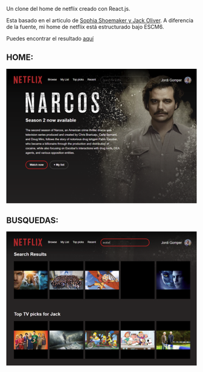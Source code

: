 Un clone del home de netflix creado con React.js.  

Esta basado en el articulo de [Sophia Shoemaker y Jack Oliver](https://www.fullstackreact.com/react-daily-ui/003-landing-page/). A diferencia de la fuente, mi home de netflix está estructurado bajo ESCM6.  

Puedes encontrar el resultado [aquí](jgomper-netflix.surge.sh)

## HOME:
<img src="home.PNG" alt="home">

## BUSQUEDAS:
<img src="search.PNG" alt="search">